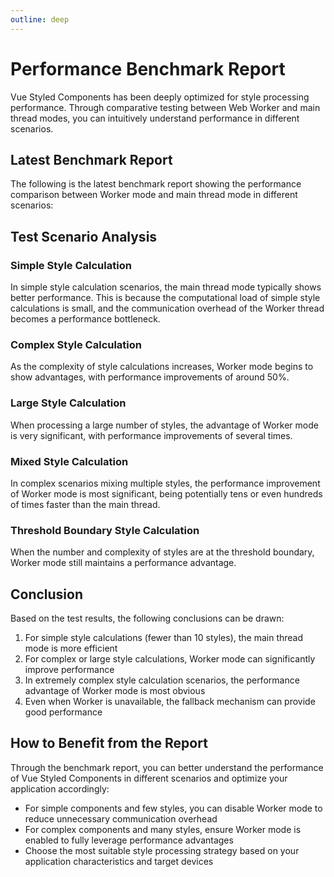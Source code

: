 ```yaml
---
outline: deep
---
```


# Performance Benchmark Report

Vue Styled Components has been deeply optimized for style processing performance. Through comparative testing between Web Worker and main thread modes, you can intuitively understand performance in different scenarios.

## Latest Benchmark Report

The following is the latest benchmark report showing the performance comparison between Worker mode and main thread mode in different scenarios:

<BenchmarkReportEn />

## Test Scenario Analysis

### Simple Style Calculation
In simple style calculation scenarios, the main thread mode typically shows better performance. This is because the computational load of simple style calculations is small, and the communication overhead of the Worker thread becomes a performance bottleneck.

### Complex Style Calculation
As the complexity of style calculations increases, Worker mode begins to show advantages, with performance improvements of around 50%.

### Large Style Calculation
When processing a large number of styles, the advantage of Worker mode is very significant, with performance improvements of several times.

### Mixed Style Calculation
In complex scenarios mixing multiple styles, the performance improvement of Worker mode is most significant, being potentially tens or even hundreds of times faster than the main thread.

### Threshold Boundary Style Calculation
When the number and complexity of styles are at the threshold boundary, Worker mode still maintains a performance advantage.

## Conclusion

Based on the test results, the following conclusions can be drawn:

1. For simple style calculations (fewer than 10 styles), the main thread mode is more efficient
2. For complex or large style calculations, Worker mode can significantly improve performance
3. In extremely complex style calculation scenarios, the performance advantage of Worker mode is most obvious
4. Even when Worker is unavailable, the fallback mechanism can provide good performance

## How to Benefit from the Report

Through the benchmark report, you can better understand the performance of Vue Styled Components in different scenarios and optimize your application accordingly:

- For simple components and few styles, you can disable Worker mode to reduce unnecessary communication overhead
- For complex components and many styles, ensure Worker mode is enabled to fully leverage performance advantages
- Choose the most suitable style processing strategy based on your application characteristics and target devices 